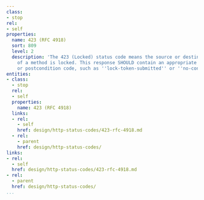 ```yaml
---
class:
- stop
rel:
- self
properties:
  name: 423 (RFC 4918)
  sort: 809
  level: 2
  description: 'The 423 (Locked) status code means the source or destination resource
    of a method is locked. This response SHOULD contain an appropriate precondition
    or postcondition code, such as ''lock-token-submitted'' or ''no-conflicting-lock''. '
entities:
- class:
  - stop
  rel:
  - self
  properties:
    name: 423 (RFC 4918)
  links:
  - rel:
    - self
    href: design/http-status-codes/423-rfc-4918.md
  - rel:
    - parent
    href: design/http-status-codes/
links:
- rel:
  - self
  href: design/http-status-codes/423-rfc-4918.md
- rel:
  - parent
  href: design/http-status-codes/
...
```

